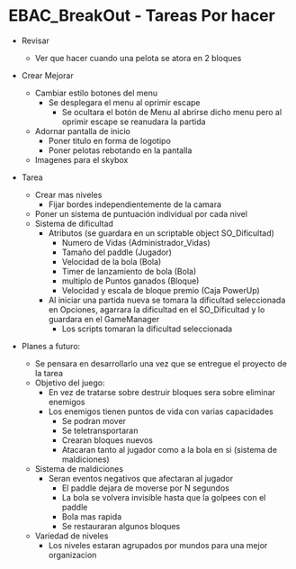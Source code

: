 # EBAC_BreakOut - Tareas Por hacer

*	Revisar
	-	Ver que hacer cuando una pelota se atora en 2 bloques

*	Crear Mejorar
	-	Cambiar estilo botones del menu
		*	Se desplegara el menu al oprimir escape
    		-	Se ocultara el botón de Menu al abrirse dicho menu pero al oprimir escape se reanudara la partida
	-	Adornar pantalla de inicio
		*	Poner titulo en forma de logotipo
		*	Poner pelotas rebotando en la pantalla  
	-	Imagenes para el skybox

*	Tarea
	-	Crear mas niveles
		*	Fijar bordes independientemente de la camara
	-	Poner un sistema de puntuación individual por cada nivel
	-	Sistema de dificultad
		*	Atributos (se guardara en un scriptable object SO_Dificultad)
			-	Numero de Vidas (Administrador_Vidas)
			-	Tamaño del paddle (Jugador)
			-	Velocidad de la bola (Bola)
			-	Timer de lanzamiento de bola (Bola)
			-	multiplo de Puntos ganados (Bloque)
			-	Velocidad y escala de bloque premio (Caja PowerUp)
		*	Al iniciar una partida nueva se tomara la dificultad seleccionada en Opciones, agarrara la dificultad en el SO_Dificultad y lo guardara en el GameManager
    		*	Los scripts tomaran la dificultad seleccionada 

*	Planes a futuro:
  	-	Se pensara en desarrollarlo una vez que se entregue el proyecto de la tarea
  	-	Objetivo del juego:
		*	En vez de tratarse sobre destruir bloques sera sobre eliminar enemigos
		*	Los enemigos tienen puntos de vida con varias capacidades
			-	Se podran mover
			-	Se teletransportaran
			-	Crearan bloques nuevos
			-	Atacaran tanto al jugador como a la bola en si (sistema de maldiciones)
	-	Sistema de maldiciones
		*	Seran eventos negativos que afectaran al jugador
			-	El paddle dejara de moverse por N segundos
			-	La bola se volvera invisible hasta que la golpees con el paddle
			-	Bola mas rapida
			-	Se restauraran algunos bloques
	-	Variedad de niveles
		*	Los niveles estaran agrupados por mundos para una mejor organizacion 	
